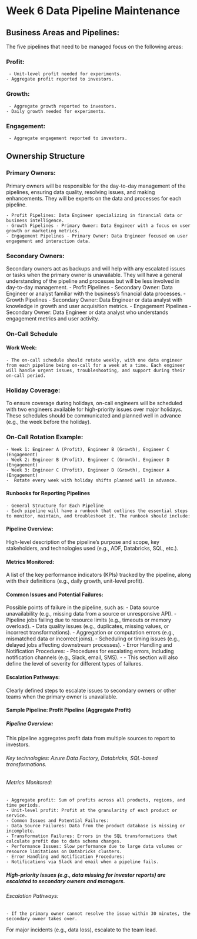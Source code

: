 # Week 6 Data Pipeline Maintenance

## Business Areas and Pipelines:

The five pipelines that need to be managed focus on the following areas:

### Profit:

     - Unit-level profit needed for experiments.
    - Aggregate profit reported to investors.

### Growth:

     - Aggregate growth reported to investors.
    - Daily growth needed for experiments.

### Engagement:

     - Aggregate engagement reported to investors.

## Ownership Structure

### Primary Owners:

 Primary owners will be responsible for the day-to-day management of the pipelines, ensuring data quality, resolving issues, and making enhancements. They will be experts on the data and processes for each pipeline.

    - Profit Pipelines: Data Engineer specializing in financial data or business intelligence.
    - Growth Pipelines - Primary Owner: Data Engineer with a focus on user growth or marketing metrics.
    - Engagement Pipelines - Primary Owner: Data Engineer focused on user engagement and interaction data.

### Secondary Owners:

Secondary owners act as backups and will help with any escalated issues or tasks when the primary owner is unavailable. They will have a general understanding of the pipeline and processes but will be less involved in day-to-day management.
    - Profit Pipelines - Secondary Owner: Data Engineer or analyst familiar with the business’s financial data processes.
    - Growth Pipelines - Secondary Owner: Data Engineer or data analyst with knowledge in growth and user acquisition metrics.
    - Engagement Pipelines - Secondary Owner: Data Engineer or data analyst who understands engagement metrics and user activity.

### On-Call Schedule

#### Work Week:

    - The on-call schedule should rotate weekly, with one data engineer from each pipeline being on-call for a week at a time. Each engineer will handle urgent issues, troubleshooting, and support during their on-call period.

### Holiday Coverage:

To ensure coverage during holidays, on-call engineers will be scheduled with two engineers available for high-priority issues over major holidays. These schedules should be communicated and planned well in advance (e.g., the week before the holiday).

### On-Call Rotation Example:

    - Week 1: Engineer A (Profit), Engineer B (Growth), Engineer C (Engagement)
    - Week 2: Engineer B (Profit), Engineer C (Growth), Engineer D (Engagement)
    - Week 3: Engineer C (Profit), Engineer D (Growth), Engineer A (Engagement)
    -  Rotate every week with holiday shifts planned well in advance.

#### Runbooks for Reporting Pipelines

    - General Structure for Each Pipeline
    - Each pipeline will have a runbook that outlines the essential steps to monitor, maintain, and troubleshoot it. The runbook should include:

#### Pipeline Overview:

High-level description of the pipeline’s purpose and scope, key stakeholders, and technologies used (e.g., ADF, Databricks, SQL, etc.).

#### Metrics Monitored:

A list of the key performance indicators (KPIs) tracked by the pipeline, along with their definitions (e.g., daily growth, unit-level profit).

#### Common Issues and Potential Failures:

Possible points of failure in the pipeline, such as:
    - Data source unavailability (e.g., missing data from a source or unresponsive API).
    - Pipeline jobs failing due to resource limits (e.g., timeouts or memory overload).
    - Data quality issues (e.g., duplicates, missing values, or incorrect transformations).
    - Aggregation or computation errors (e.g., mismatched data or incorrect joins).
    - Scheduling or timing issues (e.g., delayed jobs affecting downstream processes).
    - Error Handling and Notification Procedures:
    - Procedures for escalating errors, including notification channels (e.g., Slack, email, SMS).  - - This section will also define the level of severity for different types of failures.

#### Escalation Pathways:

Clearly defined steps to escalate issues to secondary owners or other teams when the primary owner is unavailable.

####  Sample Pipeline: Profit Pipeline (Aggregate Profit)

##### Pipeline Overview:

This pipeline aggregates profit data from multiple sources to report to investors.

###### Key technologies: Azure Data Factory, Databricks, SQL-based transformations.

###### Metrics Monitored:

    - Aggregate profit: Sum of profits across all products, regions, and time periods.
    - Unit-level profit: Profit at the granularity of each product or service.
    - Common Issues and Potential Failures:
    - Data Source Failures: Data from the product database is missing or incomplete.
    - Transformation Failures: Errors in the SQL transformations that calculate profit due to data schema changes.
    - Performance Issues: Slow performance due to large data volumes or resource limitations on Databricks clusters.
    - Error Handling and Notification Procedures:
    - Notifications via Slack and email when a pipeline fails.

##### High-priority issues (e.g., data missing for investor reports) are escalated to secondary owners and managers.

###### Escalation Pathways:

    - If the primary owner cannot resolve the issue within 30 minutes, the secondary owner takes over.
For major incidents (e.g., data loss), escalate to the team lead.
